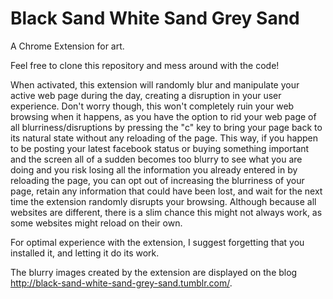 # Black Sand White Sand Grey Sand
A Chrome Extension for art.

Feel free to clone this repository and mess around with the code!

When activated, this extension will randomly blur and manipulate your active web page during the day, creating a disruption in your user experience. Don't worry though, this won't completely ruin your web browsing when it happens, as you have the option to rid your web page of all blurriness/disruptions by pressing the "c" key to bring your page back to its natural state without any reloading of the page. This way, if you happen to be posting your latest facebook status or buying something important and the screen all of a sudden becomes too blurry to see what you are doing and you risk losing all the information you already entered in by reloading the page, you can opt out of increasing the blurriness of your page, retain any information that could have been lost, and wait for the next time the extension randomly disrupts your browsing. Although because all websites are different, there is a slim chance this might not always work, as some websites might reload on their own. 

For optimal experience with the extension, I suggest forgetting that you installed it, and letting it do its work.

The blurry images created by the extension are displayed on the blog http://black-sand-white-sand-grey-sand.tumblr.com/. 


